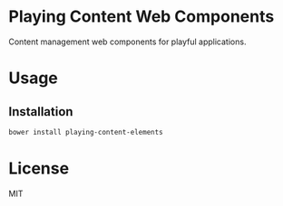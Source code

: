 Playing Content Web Components
==============================

Content management web components for playful applications.

# Usage

## Installation

```bash
bower install playing-content-elements
```

# License

MIT